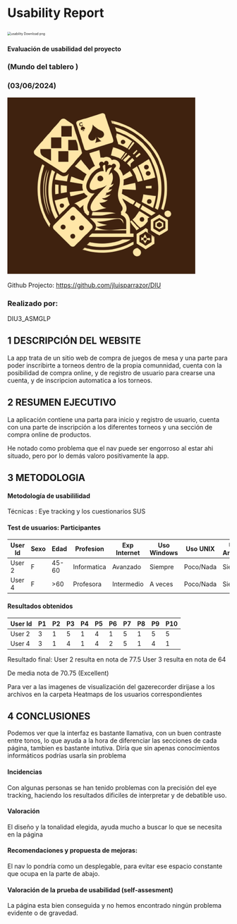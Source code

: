 # Usability Report



<img src="https://encrypted-tbn0.gstatic.com/images?q=tbn:ANd9GcRF017nhV-TFmNER2OM8UbXtdN6xwAKBYrv0i6onNfKu6Yn0BV0RK6aiOroeXl73LSY-B0&usqp=CAU" alt="usability Download png" style="zoom:50%;" />

#### Evaluación de usabilidad del proyecto 

### (Mundo del tablero )

### (03/06/2024)

<img src="https://github.com/jluisparrazor/DIU/blob/master/P3/1.MoodBoard/logo.png" alt="Logo_projecto_png" />

Github Projecto: https://github.com/jluisparrazor/DIU



### Realizado por:

DIU3_ASMGLP



## 1 DESCRIPCIÓN DEL WEBSITE

La app trata de un sitio web de compra de juegos de mesa y una parte para poder inscribirte a torneos dentro de la propia comunnidad, cuenta con la posibilidad de compra online, y de registro de usuario para crearse una cuenta, y de inscripcion automatica a los torneos.



## 2 RESUMEN EJECUTIVO

La aplicación contiene una parta para inicio y registro de usuario, cuenta con una parte de inscripción a los diferentes torneos y una sección de compra online de productos.

He notado como problema que el nav puede ser engorroso al estar ahi situado, pero por lo demás valoro positivamente la app.



## 3 METODOLOGIA 

#### Metodología de usabililidad

Técnicas : Eye tracking y los cuestionarios SUS
 


#### Test de usuarios: Participantes

| User Id    | Sexo | Edad  | Profesion   | Exp Internet | Uso Windows | Uso UNIX  | Uso Android | Uso IOS/Otro | Uso Tablet |
| ---------- | ---- | ----- | ----------- | ------------ | ----------- | --------- | ----------- | ------------ | ---------- |
| User 2     | F    | 45-60 | Informatica | Avanzado     | Siempre     | Poco/Nada | Siempre     | Siempre      | A veces    |
| User 4     | F    | >60   | Profesora   | Intermedio   | A veces     | Poco/Nada | Siempre     | Poco/Nada    | A veces    |



#### Resultados obtenidos

| User Id    | P1 | P2 | P3 | P4 | P5 | P6 | P7 | P8 | P9 | P10 |
| ---------- | -- | -- | -- | -- | -- | -- | -- | -- | -- | --- |
| User 2     | 3  | 1  | 5  | 1  | 4  | 1  | 5  | 1  | 5  | 5   |
| User 4     | 3  | 1  | 4  | 1  | 4  | 2  | 5  | 1  | 4  | 1   |

Resultado final:
User 2 resulta en nota de 77.5
User 3 resulta en nota de 64

De media nota de 70.75 (Excellent)

Para ver a las imagenes de visualización del gazerecorder dirijase a los archivos en la carpeta Heatmaps de los usuarios correspondientes



## 4 CONCLUSIONES 

Podemos ver que la interfaz es bastante llamativa, con un buen contraste entre tonos, lo que ayuda a la hora de diferenciar las secciones de cada página, tambien es bastante intutiva. Diría que sin apenas conocimientos informáticos podrías usarla sin problema



#### Incidencias

Con algunas personas se han tenido problemas con la precisión del eye tracking, haciendo los resultados dificiles de interpretar y de debatible uso.



#### Valoración 

El diseño y la tonalidad elegida, ayuda mucho a buscar lo que se necesita en la página



#### Recomendaciones y propuesta de mejoras: 

El nav lo pondría como un desplegable, para evitar ese espacio constante que ocupa en la parte de abajo.



#### Valoración de la prueba de usabilidad (self-assesment)

La página esta bien conseguida y no hemos encontrado ningún problema evidente o de gravedad.
